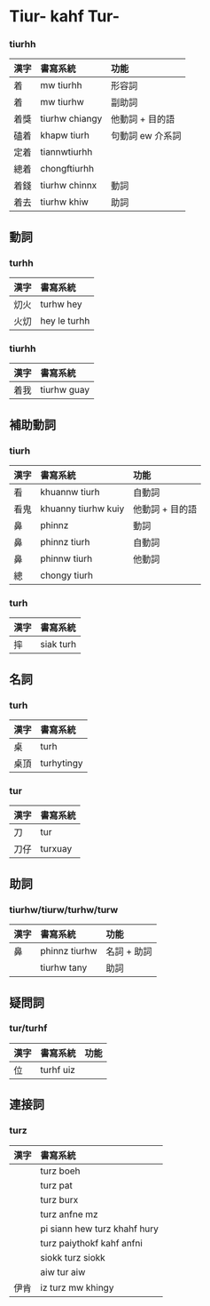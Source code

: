 # Tiur- kahf Tur-

### tiurhh

| 漢字 | 書寫系統 | 功能 |
| :--- | :--- | :--- |
| 着 | mw tiurhh | 形容詞 |
| 着 | mw tiurhw | 副助詞 |
| 着獎 | tiurhw chiangy | 他動詞 + 目的語 |
| 磕着 | khapw tiurh | 句動詞 ew 介系詞 |
| 定着 | tiannwtiurhh | |
| 總着 | chongftiurhh | |
| 着錢 | tiurhw chinnx | 動詞 |
| 着去 | tiurhw khiw | 助詞 |

## 動詞

### turhh

| 漢字 | 書寫系統 |
| :--- | :--- |
| 灱火 | turhw hey |
| 火灱 | hey le turhh |

### tiurhh

| 漢字 | 書寫系統 |
| :--- | :--- |
| 着我 | tiurhw guay |

## 補助動詞

### tiurh

| 漢字 | 書寫系統 | 功能 |
| :--- | :--- | :--- |
| 看 | khuannw tiurh | 自動詞 |
| 看鬼 | khuanny tiurhw kuiy | 他動詞 + 目的語 |
| 鼻 | phinnz | 動詞 |
| 鼻 | phinnz tiurh | 自動詞 |
| 鼻 | phinnw tiurh | 他動詞 |
| 總 | chongy tiurh ||

### turh

| 漢字 | 書寫系統 |
| :--- | :--- |
| 摔 | siak turh |

## 名詞

### turh

| 漢字 | 書寫系統 |
| :--- | :--- |
| 桌 | turh |
| 桌頂 | turhytingy |

### tur

| 漢字 | 書寫系統 |
| :--- | :--- |
| 刀 | tur |
| 刀仔 | turxuay |

## 助詞

### tiurhw/tiurw/turhw/turw

| 漢字 | 書寫系統 | 功能 |
| :--- | :--- | :--- |
| 鼻 | phinnz tiurhw | 名詞 + 助詞 |
|| tiurhw tany | 助詞 |

## 疑問詞

### tur/turhf

| 漢字 | 書寫系統 | 功能 |
| :--- | :--- | :--- |
| 位 | turhf uiz |  |

## 連接詞

### turz

| 漢字 | 書寫系統 |
| :--- | :--- |
|| turz boeh |
|| turz pat |
|| turz burx |
|| turz anfne mz |
|| pi siann hew turz khahf hury |
|| turz paiythokf kahf anfni |
|| siokk turz siokk |
|| aiw tur aiw |
| 伊肯 | iz turz mw khingy |
